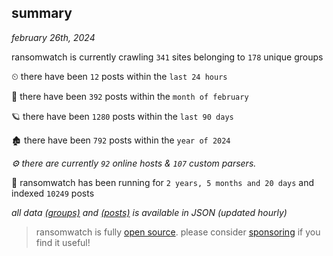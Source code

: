 
## summary
_february 26th, 2024_

ransomwatch is currently crawling `341` sites belonging to `178` unique groups

⏲ there have been `12` posts within the `last 24 hours`

🦈 there have been `392` posts within the `month of february`

🪐 there have been `1280` posts within the `last 90 days`

🏚 there have been `792` posts within the `year of 2024`

_⚙️ there are currently `92` online hosts & `107` custom parsers._

🦕 ransomwatch has been running for `2 years, 5 months and 20 days` and indexed `10249` posts

_all data  [(groups)](http://ransomwhat.telemetry.ltd/groups) and [(posts)](http://ransomwhat.telemetry.ltd/posts) is available in JSON (updated hourly)_

> ransomwatch is fully [open source](https://github.com/joshhighet/ransomwatch#ransomwatch--). please consider [sponsoring](https://github.com/sponsors/joshhighet) if you find it useful!
